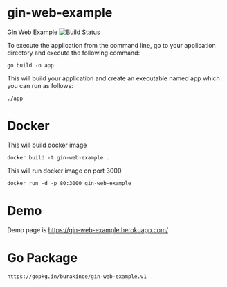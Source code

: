# gin-web-example

Gin Web Example [![Build Status](https://travis-ci.org/burakince/gin-web-example.svg?branch=master)](https://travis-ci.org/burakince/gin-web-example)

To execute the application from the command line, go to your application directory and execute the following command:

```
go build -o app
```

This will build your application and create an executable named app which you can run as follows:

```
./app
```

# Docker

This will build docker image

```
docker build -t gin-web-example .
```

This will run docker image on port 3000

```
docker run -d -p 80:3000 gin-web-example
```

# Demo

Demo page is <https://gin-web-example.herokuapp.com/>

# Go Package

```
https://gopkg.in/burakince/gin-web-example.v1
```

